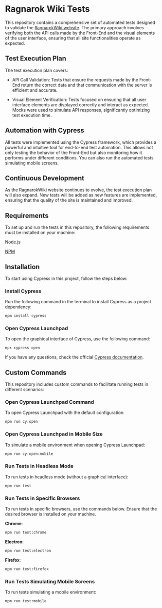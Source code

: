 # Ragnarok Wiki Tests

This repository contains a comprehensive set of automated tests designed to validate the [RagnarokWiki website](https://www.ragnarokwiki.com.br). The primary approach involves verifying both the API calls made by the Front-End and the visual elements of the user interface, ensuring that all site functionalities operate as expected.

## Test Execution Plan

The test execution plan covers:

* API Call Validation: Tests that ensure the requests made by the Front-End return the correct data and that communication with the server is efficient and accurate.

* Visual Element Verification: Tests focused on ensuring that all user interface elements are displayed correctly and interact as expected. Mocks were used to simulate API responses, significantly optimizing test execution time.

## Automation with Cypress

All tests were implemented using the Cypress framework, which provides a powerful and intuitive tool for end-to-end test automation. This allows not only testing the behavior of the Front-End but also monitoring how it performs under different conditions. You can also run the automated tests simulating mobile screens.

## Continuous Development

As the RagnarokWiki website continues to evolve, the test execution plan will also expand. New tests will be added as new features are implemented, ensuring that the quality of the site is maintained and improved.

## Requirements

To set up and run the tests in this repository, the following requirements must be installed on your machine:

[Node.js](https://nodejs.org/en/download/package-manager)

[NPM](https://github.com/npm/cli/releases/tag/v10.8.2)

## Installation

To start using Cypress in this project, follow the steps below:

### Install Cypress

Run the following command in the terminal to install Cypress as a project dependency:

``` bash
npm install cypress
```

### Open Cypress Launchpad

To open the graphical interface of Cypress, use the following command:

``` bash
npx cypress open
```

If you have any questions, check the official [Cypress documentation](https://docs.cypress.io/guides/getting-started/installing-cypress).

## Custom Commands

This repository includes custom commands to facilitate running tests in different scenarios:

### Open Cypress Launchpad Command

To open Cypress Launchpad with the default configuration:

``` bash
npm run cy:open
```

### Open Cypress Launchpad in Mobile Size

To simulate a mobile environment when opening Cypress Launchpad:

``` bash
npm run cy:open:mobile
```

### Run Tests in Headless Mode

To run tests in headless mode (without a graphical interface):

``` bash
npm run test
```

### Run Tests in Specific Browsers

To run tests in specific browsers, use the commands below. Ensure that the desired browser is installed on your machine.

**Chrome**:

``` bash
npm run test:chrome
```

**Electron**:

``` bash
npm run test:electron
```

**Firefox**:

``` bash
npm run test:firefox
```

### Run Tests Simulating Mobile Screens

To run tests simulating a mobile environment:

``` bash
npm run test:mobile
```
